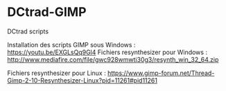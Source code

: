 # DCtrad-GIMP
DCtrad scripts

Installation des scripts GIMP sous Windows : https://youtu.be/EXGLsQq9Gl4
Fichiers resynthesizer pour Windows : http://www.mediafire.com/file/gwc928wmwti30g3/resynth_win_32_64.zip

Fichiers resynthesizer pour Linux : https://www.gimp-forum.net/Thread-Gimp-2-10-Resynthesizer-Linux?pid=11261#pid11261
